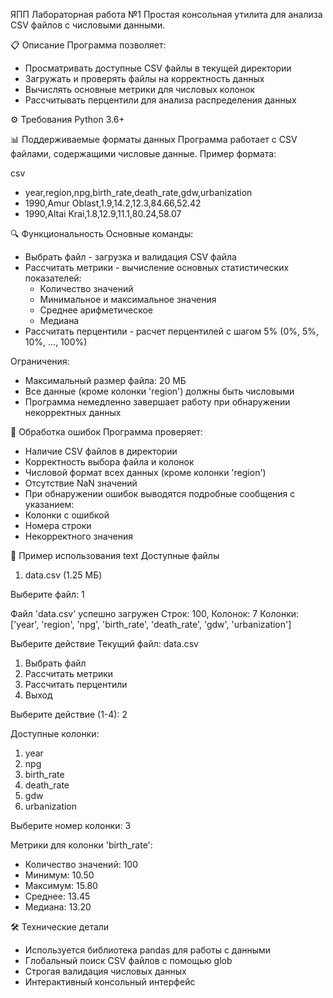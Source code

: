 ЯПП Лабораторная работа №1
Простая консольная утилита для анализа CSV файлов с числовыми данными.

📋 Описание
Программа позволяет:
- Просматривать доступные CSV файлы в текущей директории
- Загружать и проверять файлы на корректность данных
- Вычислять основные метрики для числовых колонок
- Рассчитывать перцентили для анализа распределения данных

⚙️ Требования
Python 3.6+

  
📊 Поддерживаемые форматы данных
Программа работает с CSV файлами, содержащими числовые данные. Пример формата:

csv
- year,region,npg,birth_rate,death_rate,gdw,urbanization
- 1990,Amur Oblast,1.9,14.2,12.3,84.66,52.42
- 1990,Altai Krai,1.8,12.9,11.1,80.24,58.07

🔍 Функциональность
Основные команды:
- Выбрать файл - загрузка и валидация CSV файла
- Рассчитать метрики - вычисление основных статистических показателей:
  - Количество значений
  - Минимальное и максимальное значения
  - Среднее арифметическое
  - Медиана
- Рассчитать перцентили - расчет перцентилей с шагом 5% (0%, 5%, 10%, ..., 100%)

Ограничения:
- Максимальный размер файла: 20 МБ
- Все данные (кроме колонки 'region') должны быть числовыми
- Программа немедленно завершает работу при обнаружении некорректных данных

🐛 Обработка ошибок
Программа проверяет:
- Наличие CSV файлов в директории
- Корректность выбора файла и колонок
- Числовой формат всех данных (кроме колонки 'region')
- Отсутствие NaN значений
- При обнаружении ошибок выводятся подробные сообщения с указанием:
- Колонки с ошибкой
- Номера строки
- Некорректного значения

📝 Пример использования
text
Доступные файлы
1. data.csv (1.25 МБ)

Выберите файл: 1

Файл 'data.csv' успешно загружен 
Строк: 100, Колонок: 7
Колонки: ['year', 'region', 'npg', 'birth_rate', 'death_rate', 'gdw', 'urbanization']

Выберите действие
Текущий файл: data.csv
1. Выбрать файл
2. Рассчитать метрики
3. Рассчитать перцентили
4. Выход

Выберите действие (1-4): 2

Доступные колонки:
1. year
2. npg
3. birth_rate
4. death_rate
5. gdw
6. urbanization

Выберите номер колонки: 3

Метрики для колонки 'birth_rate':
- Количество значений: 100
- Минимум: 10.50
- Максимум: 15.80
- Среднее: 13.45
- Медиана: 13.20

🛠️ Технические детали
- Используется библиотека pandas для работы с данными
- Глобальный поиск CSV файлов с помощью glob
- Строгая валидация числовых данных
- Интерактивный консольный интерфейс
